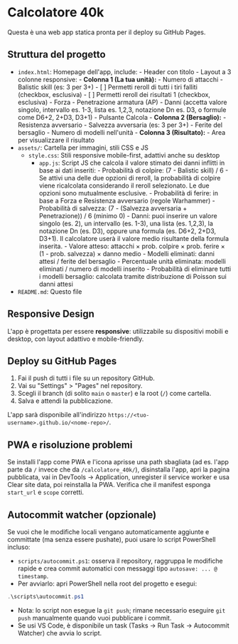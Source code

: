 # Calcolatore 40k

Questa è una web app statica pronta per il deploy su GitHub Pages.


## Struttura del progetto
- `index.html`: Homepage dell'app, include:
		- Header con titolo
		- Layout a 3 colonne responsive:
			- **Colonna 1 (La tua unità):**
				- Numero di attacchi
				   - Balistic skill (es: 3 per 3+)
				   - [ ] Permetti reroll di tutti i tiri falliti (checkbox, esclusiva)
				   - [ ] Permetti reroll dei risultati 1 (checkbox, esclusiva)
				- Forza
				- Penetrazione armatura (AP)
					- Danni (accetta valore singolo, intervallo es. 1-3, lista es. 1,2,3, notazione Dn es. D3, o formule come D6+2, 2+D3, D3+1)
				- Pulsante Calcola
			- **Colonna 2 (Bersaglio):**
				- Resistenza avversario
				- Salvezza avversaria (es: 3 per 3+)
				- Ferite del bersaglio
				- Numero di modelli nell'unità
			- **Colonna 3 (Risultato):**
				- Area per visualizzare il risultato
- `assets/`: Cartella per immagini, stili CSS e JS
	- `style.css`: Stili responsive mobile-first, adattivi anche su desktop
		- `app.js`: Script JS che calcola il valore stimato dei danni inflitti in base ai dati inseriti:
				- Probabilità di colpire: (7 - Balistic skill) / 6
				- Se attivi una delle due opzioni di reroll, la probabilità di colpire viene ricalcolata considerando il reroll selezionato. Le due opzioni sono mutualmente esclusive.
			   - Probabilità di ferire: in base a Forza e Resistenza avversario (regole Warhammer)
			   - Probabilità di salvezza: (7 - (Salvezza avversaria + Penetrazione)) / 6 (minimo 0)
				- Danni: puoi inserire un valore singolo (es. 2), un intervallo (es. 1-3), una lista (es. 1,2,3), la notazione Dn (es. D3), oppure una formula (es. D6+2, 2+D3, D3+1). Il calcolatore userà il valore medio risultante della formula inserita.
			   - Valore atteso: attacchi × prob. colpire × prob. ferire × (1 - prob. salvezza) × danno medio
			   - Modelli eliminati: danni attesi / ferite del bersaglio
			   - Percentuale unità eliminata: modelli eliminati / numero di modelli inserito
			   - Probabilità di eliminare tutti i modelli bersaglio: calcolata tramite distribuzione di Poisson sui danni attesi
- `README.md`: Questo file

## Responsive Design
L'app è progettata per essere **responsive**: utilizzabile su dispositivi mobili e desktop, con layout adattivo e mobile-friendly.

## Deploy su GitHub Pages
1. Fai il push di tutti i file su un repository GitHub.
2. Vai su "Settings" > "Pages" nel repository.
3. Scegli il branch (di solito `main` o `master`) e la root (`/`) come cartella.
4. Salva e attendi la pubblicazione.

L'app sarà disponibile all'indirizzo `https://<tuo-username>.github.io/<nome-repo>/`.

## PWA e risoluzione problemi

Se installi l'app come PWA e l'icona aprisse una path sbagliata (ad es. l'app parte da `/` invece che da `/calcolatore_40k/`), disinstalla l'app, apri la pagina pubblicata, vai in DevTools → Application, unregister il service worker e usa Clear site data, poi reinstalla la PWA. Verifica che il manifest esponga <code>start_url</code> e <code>scope</code> corretti.

## Autocommit watcher (opzionale)

Se vuoi che le modifiche locali vengano automaticamente aggiunte e committate (ma senza essere pushate), puoi usare lo script PowerShell incluso:

- `scripts/autocommit.ps1`: osserva il repository, raggruppa le modifiche rapide e crea commit automatici con messaggi tipo `autosave: ... @ timestamp`.
- Per avviarlo: apri PowerShell nella root del progetto e esegui:

```powershell
.\scripts\autocommit.ps1
```

- Nota: lo script non esegue la `git push`; rimane necessario eseguire `git push` manualmente quando vuoi pubblicare i commit.
- Se usi VS Code, è disponibile un task (Tasks → Run Task → Autocommit Watcher) che avvia lo script.
